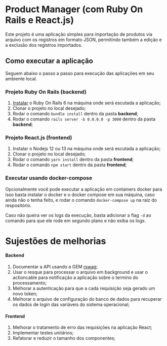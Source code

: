 # Product Manager (com Ruby On Rails e React.js)

Este projeto é uma aplicação simples para importação de produtos via arquivo com os registros em formato JSON, permitindo também a edição e a exclusão dos registros importados.

## Como executar a aplicação

Seguem abaixo o passo a passo para execução das aplicações em seu ambiente local.

### Projeto Ruby On Rails (backend)

1. [Instalar](https://gorails.com/setup/ubuntu/20.04) o Ruby On Rails 6 na máquina onde será escutada a aplicação;
1. Clonar o projeto no local desejado;
1. Rodar o comando `bundle install` dentro da pasta **backend**;
1. Rodar o comando `rails server -b 0.0.0.0 -p 3000` dentro da pasta **backend**;

### Projeto React.js (frontend)

1. Instalar o Nodejs 12 ou 13 na máquina onde será escutada a aplicação;
1. Clonar o projeto no local desejado;
1. Rodar o comando `yarn install` dentro da pasta **frontend**;
1. Rodar o comando `npm start` dentro da pasta **frontend**;

### Executar usando docker-compose

Opcionalmente você pode executar a aplicação em containers docker para isso basta instalar o docker e o docker compose em sua máquina, caso ainda não o tenha feito, e rodar o comando `docker-compose up` na raiz do respositório.

Caso não queira ver os logs da execução, basta adicionar a flag `-d` ao comando para que ele rode em segundo plano e não exiba os logs.

# Sujestões de melhorias 

#### **Backend**

1. Documentar a API usando a GEM [rswag](https://github.com/rswag/rswag);
1. Usar o resque para processar o arquivo em background e usar o actioncable para notificação a aplicação sobre o termino do processamento;
1. Melhorar a autenticação para que a cada requisição seja gerado um novo token;
1. Melhorar o arquivo de configuração do banco de dados para recuperar os dados de login das variáveis do sistema operacional;

#### **Frontend**

1. Melhorar o tratamento de erro das requisições na aplicação React;
1. Implementar testes unitários;
1. Refatorar e reduzir o tamanho dos componentes;